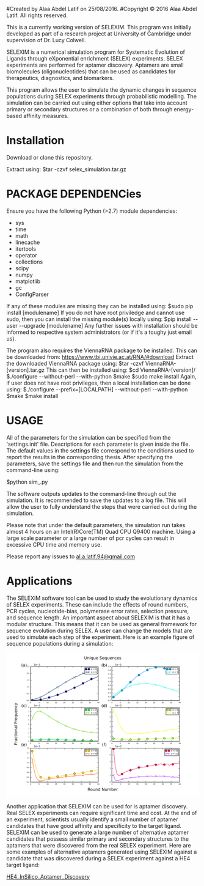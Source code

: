 #Created by Alaa Abdel Latif on 25/08/2016. 
#Copyright © 2016 Alaa Abdel Latif. All rights reserved.

This is a currently working version of SELEXIM. This program was initially developed as part of a research project at University of Cambridge under supervision of Dr. Lucy Colwell. 

SELEXIM is a numerical simulation program for Systematic Evolution of Ligands through eXponential enrichment (SELEX) experiments. SELEX experiments are performed for aptamer discovery. Aptamers are small biomolecules 
(oligonucleotides) that can be used as candidates for therapeutics, diagnostics, and biomarkers. 

This program allows the user to simulate the dynamic changes in sequence populations during SELEX experiments through probabilistic modelling. The simulation can be carried out using either options that take into account primary or secondary structures or a combination of both through energy-based affinity measures. 

Installation
============================
Download or clone this repository.

Extract using:
$tar -czvf selex_simulation.tar.gz

PACKAGE DEPENDENCies
============================
Ensure you have the following Python (>2.7) module dependencies:

- sys
- time
- math
- linecache
- itertools
- operator
- collections
- scipy
- numpy
- matplotlib
- gc
- ConfigParser

If any of these modules are missing they can be installed using:
$sudo pip install [modulename]
If you do not have root priviledge and cannot use sudo, then you can install the missing module(s) locally using:
$pip install --user --upgrade [modulename]
Any further issues with installation should be informed to respective system administrators (or if it's a toughy just email us).

The program also requires the ViennaRNA package to be installed. This can be downloaded from:
https://www.tbi.univie.ac.at/RNA/#download
Extract the downloaded ViennaRNA package using:
$tar -czvf ViennaRNA-[version].tar.gz
This can then be installed using:
$cd ViennaRNA-[version]/
$./configure --without-perl --with-python
$make
$sudo make install
Again, if user does not have root privileges, then a local installation can be done using:
$./configure --prefix=[LOCALPATH] --without-perl --with-python
$make
$make install

USAGE
============================
All of the parameters for the simulation can be specified from the 'settings.init' file. Descriptions for each parameter is given inside the file. The default values in the settings file correspond to the conditions used to report the results in the corresponding thesis. 
After specifying the parameters, save the settings file and then run the simulation from the command-line using:

$python sim_.py

The software outputs updates to the command-line through out the simulation. It is recommended to save the updates 
to a log file. This will allow the user to fully understand the steps that were carried out during the simulation. 

Please note that under the default parameters, the simulation run takes almost 4 hours on an Intel(R)Core(TM) Quad CPU Q9400 machine. Using a large scale parameter or a large number of pcr cycles can result in excessive CPU time and memory use. 

Please report any issues to al.a.latif.94@gmail.com

Applications
============================
The SELEXIM software tool can be used to study the evolutionary dynamics of SELEX experiments. These can include 
the effects of round numbers, PCR cycles, nucleotide-bias, polymerase error rates, selection pressure, and sequence length. An important aspect about SELEXIM is that it has a modular structure. This means that it can be used as general framework for sequence evolution during SELEX. A user can change the models that are used to simulate each 
step of the experiment. Here is an example figure of sequence populations during a simulation:

![HE4_LOOP_DIST_FREQS](/plots/he4_bp_small_SELEX_Analytics_distFreqs-1.png)

Another application that SELEXIM can be used for is aptamer discovery. Real SELEX experiments can require significant time and cost. At the end of an experiment, scientists usually identify a small number of aptamer candidates that have good affinity and specificity to the target ligand. SELEXIM can be used to generate a large number of alternative aptamer candidates that possess similar primary and secondary structures to the aptamers that were discovered from the real SELEX experiment. Here are some examples of alternative aptamers generated using SELEXIM against a candidate that was discovered during a SELEX experiment against a HE4 target ligand:

[HE4_InSilico_Aptamer_Discovery](/plots/InSilico_Apt_Discovery-1.png)
